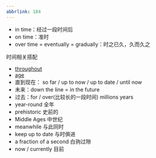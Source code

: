 ```yaml
---
abbrlink: 184
---
```


- in time：经过一段时间后
- on time：准时
- over time = eventually = gradually：时之已久，久而久之

时间相关搭配
- [throughout](throughout.md)
- [age](age.md)
- 直到现在： so far / up to now / up to date / until now 
- 未来：down the line = in the future
- 过去：for / over(比较长的一段时间) millions years 
- year-round 全年
- prehistoric 史前的
- Middle Ages 中世纪
- meanwhile 与此同时
- keep up to date 与时俱进
- a fraction of a second 白驹过隙
- now / currently 目前

